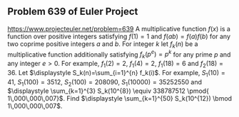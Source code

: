 ## Problem 639 of Euler Project 
https://www.projecteuler.net/problem=639
A multiplicative function $f(x)$ is a function over positive integers satisfying $f(1)=1$ and $f(a b)=f(a) f(b)$ for any two coprime positive integers $a$ and $b$.
For integer $k$ let $f_k(n)$ be a multiplicative function additionally satisfying $f_k(p^e)=p^k$ for any prime $p$ and any integer $e>0$. 
For example, $f_1(2)=2$, $f_1(4)=2$, $f_1(18)=6$ and $f_2(18)=36$.
Let $\displaystyle S_k(n)=\sum_{i=1}^{n} f_k(i)$.
For example, $S_1(10)=41$, $S_1(100)=3512$, $S_2(100)=208090$, $S_1(10000)=35252550$ and $\displaystyle \sum_{k=1}^{3} S_k(10^{8}) \equiv 338787512 \pmod{ 1\,000\,000\,007}$.
Find $\displaystyle \sum_{k=1}^{50} S_k(10^{12}) \bmod 1\,000\,000\,007$.
